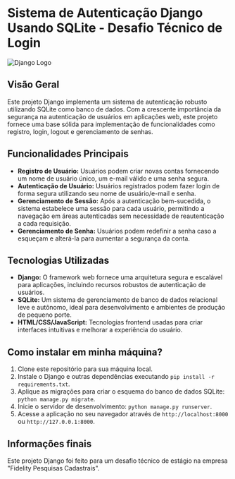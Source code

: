 # Sistema de Autenticação Django Usando SQLite - Desafio Técnico de Login

![Django Logo](https://www.djangoproject.com/s/img/logos/django-logo-negative.png)

## Visão Geral

Este projeto Django implementa um sistema de autenticação robusto utilizando SQLite como banco de dados. Com a crescente importância da segurança na autenticação de usuários em aplicações web, este projeto fornece uma base sólida para implementação de funcionalidades como registro, login, logout e gerenciamento de senhas.

## Funcionalidades Principais

- **Registro de Usuário:** Usuários podem criar novas contas fornecendo um nome de usuário único, um e-mail válido e uma senha segura.
- **Autenticação de Usuário:** Usuários registrados podem fazer login de forma segura utilizando seu nome de usuário/e-mail e senha.
- **Gerenciamento de Sessão:** Após a autenticação bem-sucedida, o sistema estabelece uma sessão para cada usuário, permitindo a navegação em áreas autenticadas sem necessidade de reautenticação a cada requisição.
- **Gerenciamento de Senha:** Usuários podem redefinir a senha caso a esqueçam e alterá-la para aumentar a segurança da conta.

## Tecnologias Utilizadas

- **Django:** O framework web fornece uma arquitetura segura e escalável para aplicações, incluindo recursos robustos de autenticação de usuários.
- **SQLite:** Um sistema de gerenciamento de banco de dados relacional leve e autônomo, ideal para desenvolvimento e ambientes de produção de pequeno porte.
- **HTML/CSS/JavaScript:** Tecnologias frontend usadas para criar interfaces intuitivas e melhorar a experiência do usuário.

## Como instalar em minha máquina?

1. Clone este repositório para sua máquina local.
2. Instale o Django e outras dependências executando `pip install -r requirements.txt`.
3. Aplique as migrações para criar o esquema do banco de dados SQLite: `python manage.py migrate`.
4. Inicie o servidor de desenvolvimento: `python manage.py runserver`.
5. Acesse a aplicação no seu navegador através de `http://localhost:8000` ou `http://127.0.0.1:8000`.


## Informações finais

Este projeto Django foi feito para um desafio técnico de estágio na empresa "Fidelity Pesquisas Cadastrais".
